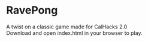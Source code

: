 # RavePong
A twist on a classic game made for CalHacks 2.0<br>
Download and open index.html in your browser to play.
